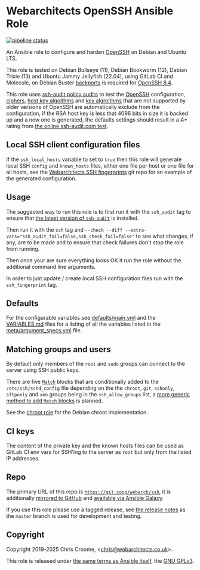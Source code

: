# Webarchitects OpenSSH Ansible Role

[![pipeline status](https://git.coop/webarch/ssh/badges/master/pipeline.svg)](https://git.coop/webarch/ssh/-/commits/master)

An Ansible role to configure and harden [OpenSSH](https://www.openssh.com/) on Debian and Ubuntu LTS.

This role is tested on Debian Bullseye (11), Debian Bookworm (12), Debian Trixie (13) and Ubuntu Jammy Jellyfish (22.04), using GitLab CI and Molecule, on Debian Buster [backports](https://backports.debian.org/) is required for [OpenSSH 8.4](https://packages.debian.org/buster-backports/openssh-server).

This role uses [ssh-audit policy audits](https://github.com/jtesta/ssh-audit#server-policy-audit-example) to test the [OpenSSH](https://www.openssh.com/) configuration, [ciphers](https://man.openbsd.org/sshd_config#Ciphers), [host key algoithms](https://man.openbsd.org/sshd_config#HostKeyAlgorithms) and [kex algroithms](https://man.openbsd.org/sshd_config#KexAlgorithms) that are not supported by older versions of OpenSSH are automatically exclude from the configuration, if the RSA host key is less that 4096 bits in size it is backed up and a new one is generated, the defaults settings should result in a *A+* rating from [the online ssh-audit.com test](https://www.ssh-audit.com/).

## Local SSH client configuration files

If the `ssh_local_hosts` variable to set to `true` then this role will generate local SSH `config` and `known_hosts` files, either one file per host or one file for all hosts, see the [Webarchitects SSH fingerprints](https://git.coop/webarch/webarch-ssh) git repo for an example of the generated configuration.

## Usage

The suggested way to run this role is to first run it with the `ssh_audit` tag to ensure that [the latest version of `ssh-audit`](https://github.com/jtesta/ssh-audit/releases/latest) is installed.

Then run it with the `ssh` tag and `--check --diff --extra-vars="ssh_audit_fail=false,ssh_check_fail=false"` to see what changes, if any, are to be made and to ensure that check failures don't stop the role from running.

Then once your are sure everything looks OK it run the role without the additional command line arguments.

In order to just update / create local SSH configuration files run with the `ssh_fingerprint` tag.

## Defaults

For the configurable variables see [defaults/main.yml](defaults/main.yml) and the [VARIABLES.md](VARIABLES.md) files for a listing of all the variables listed in the [meta/argument_specs.yml](meta/argument_specs.yml) file.

## Matching groups and users

By default only members of the `root` and `sudo` groups can connect to the server using SSH public keys.

There are five [`Match`](https://man.openbsd.org/sshd_config#Match) blocks that are conditionally added to the `/etc/ssh/sshd_config` file depending on the the `chroot`, `git`, `sshonly`, `sftponly` and `xen` groups being in the `ssh_allow_groups` list, a [more generic method to add `Match` blocks](https://git.coop/webarch/ssh/-/issues/3) is planned.

See the [chroot role](https://git.coop/webarch/chroot) for the Debian chroot implementation.

## CI keys

The content of the private key and the known hosts files can be used as GitLab CI env vars for SSH'ing to the server as `root` but only from the listed IP addresses.

## Repo

The primary URL of this repo is [`https://git.coop/webarch/ssh`](https://git.coop/webarch/ssh), it is additionally [mirrored to GitHub](https://github.com/webarch-coop/ansible-role-ssh) and [available via Ansible Galaxy](https://galaxy.ansible.com/ui/standalone/roles/chriscroome/ssh/).

If you use this role please use a tagged release, see [the release notes](https://git.coop/webarch/ssh/-/releases) as the `master` branch is used for development and testing.

## Copyright

Copyright 2019-2025 Chris Croome, &lt;[chris@webarchitects.co.uk](mailto:chris@webarchitects.co.uk)&gt;.

This role is released under [the same terms as Ansible itself](https://github.com/ansible/ansible/blob/devel/COPYING), the [GNU GPLv3](LICENSE).
